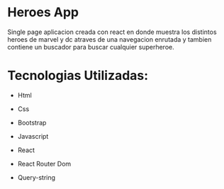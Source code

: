 # Heroes App

Single page aplicacion creada con react en donde muestra los distintos heroes de marvel y dc atraves de una navegacion enrutada y tambien contiene un buscador para buscar cualquier superheroe.

# Tecnologias Utilizadas:

* Html

* Css

* Bootstrap

* Javascript

* React

* React Router Dom

* Query-string
